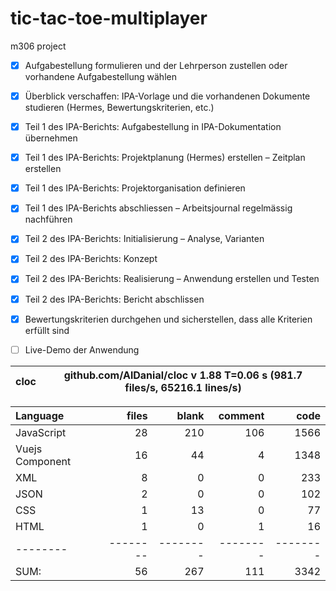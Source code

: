 # tic-tac-toe-multiplayer
m306 project


- [x] Aufgabestellung formulieren und der Lehrperson zustellen oder vorhandene Aufgabestellung wählen
- [x] Überblick verschaffen: IPA-Vorlage und die vorhandenen Dokumente studieren (Hermes, Bewertungskriterien, etc.)
- [x] Teil 1 des IPA-Berichts: Aufgabestellung in IPA-Dokumentation übernehmen
- [x] Teil 1 des IPA-Berichts: Projektplanung (Hermes) erstellen – Zeitplan erstellen
- [x] Teil 1 des IPA-Berichts: Projektorganisation definieren
- [x] Teil 1 des IPA-Berichts abschliessen – Arbeitsjournal regelmässig nachführen
- [x] Teil 2 des IPA-Berichts: Initialisierung – Analyse, Varianten
- [x] Teil 2 des IPA-Berichts: Konzept
- [x] Teil 2 des IPA-Berichts: Realisierung – Anwendung erstellen und Testen
- [x] Teil 2 des IPA-Berichts: Bericht abschlissen
- [x] Bewertungskriterien durchgehen und sicherstellen, dass alle Kriterien erfüllt sind
- [ ] Live-Demo der Anwendung



cloc|github.com/AlDanial/cloc v 1.88  T=0.06 s (981.7 files/s, 65216.1 lines/s)
--- | ---

Language|files|blank|comment|code
:-------|-------:|-------:|-------:|-------:
JavaScript|28|210|106|1566
Vuejs Component|16|44|4|1348
XML|8|0|0|233
JSON|2|0|0|102
CSS|1|13|0|77
HTML|1|0|1|16
--------|--------|--------|--------|--------
SUM:|56|267|111|3342
